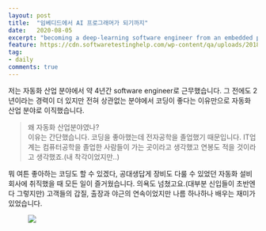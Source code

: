 ```yaml
---
layout: post
title:  "임베디드에서 AI 프로그래머가 되기까지"
date:   2020-08-05
excerpt: "becoming a deep-learning software engineer from an embedded programmer"
feature: https://cdn.softwaretestinghelp.com/wp-content/qa/uploads/2018/11/introduction-4.png
tag:
- daily
comments: true
---
```

저는 자동화 산업 분야에서 약 4년간 software engineer로 근무했습니다. 그 전에도 2년이라는 경력이 더 있지만 전혀 상관없는 분야에서 코딩이 좋다는 이유만으로 자동화 산업 분야로 이직했습니다.
> 왜 자동화 산업분야였나?  
이유는 간단했습니다. 코딩을 좋아했는데 전자공학을 졸업했기 때문입니다. IT업계는 컴퓨터공학을 졸업한 사람들이 가는 곳이라고 생각했고 연봉도 적을 것이라고 생각했죠.(내 착각이었지만..)

뭐 여튼 좋아하는 코딩도 할 수 있겠다, 공대생답게 장비도 다룰 수 있었던 자동화 설비 회사에 취직했을 때 모든 일이 즐거웠습니다. 의욕도 넘쳤고요.(대부분 신입들이 초반엔 다 그렇지만) 고객들의 갑질, 출장과 야근의 연속이었지만 나름 하나하나 배우는 재미가 있었습니다.
<figure>
	<a href="http://img.hani.co.kr/imgdb/resize/2018/1120/154258629145_20181120.JPG"><img src="http://img.hani.co.kr/imgdb/resize/2018/1120/154258629145_20181120.JPG"></a>
</figure>